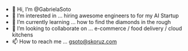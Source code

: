 - 👋 Hi, I’m @GabrielaSoto
- 👀 I’m interested in ... hiring awesome engineers to for my AI Startup 
- 🌱 I’m currently learning ... how to find the diamonds in the rough
- 💞️ I’m looking to collaborate on ... e-commerce / food delivery / cloud kitchens
- 📫 How to reach me ... gsoto@skoruz.com 

<!---
GabrielaSoto/GabrielaSoto is a ✨ special ✨ repository because its `README.md` (this file) appears on your GitHub profile.
You can click the Preview link to take a look at your changes.
--->
